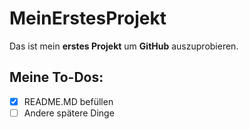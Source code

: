 # MeinErstesProjekt
Das ist mein **erstes Projekt** um **GitHub** auszuprobieren.

## Meine To-Dos:
- [x] README.MD befüllen
- [ ] Andere spätere Dinge
